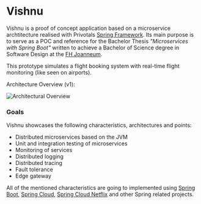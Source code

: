 # Vishnu

Vishnu is a proof of concept application based on a microservice archtitecture realised with Privotals [Spring Framework](http://www.spring.io).
Its main purpose is to serve as a POC and reference for the Bachelor Thesis _"Microservices with Spring Boot"_ written to achieve a Bachelor of 
Science degree in Software Design at the [FH Joanneum](http://www.fh-joanneum.at).

This prototype simulates a flight booking system with real-time flight monitoring (like seen on airports). 

Architecture Overview (v1):

![Architectural Overview](http://i.imgur.com/UFEBqUw.png)

### Goals
Vishnu showcases the following characteristics, architectures and points:
* Distributed microservices based on the JVM
* Unit and integration testing of microservices
* Monitoring of services
* Distributed logging
* Distributed tracing
* Fault tolerance
* Edge gateway

All of the mentioned characteristics are going to implemented using [Spring Boot](http://projects.spring.io/spring-boot/), 
[Spring Cloud](http://projects.spring.io/spring-cloud/), [Spring Cloud Netflix](https://cloud.spring.io/spring-cloud-netflix/) and other Spring related projects.
